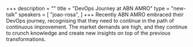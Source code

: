 +++
description = ""
title = "DevOps Journey at ABN AMRO"
type = "new-talk"
speakers = [
        "joao-rosa",
]
+++
Recently ABN AMRO embraced their DevOps journey, recognising that they need to continue in the path of continuous improvement. The market demands are high, and they continue to crunch knowledge and create new insights on top of the previous transformations.